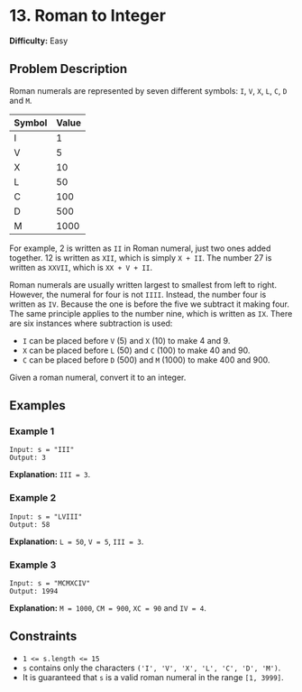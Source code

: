 # 13. Roman to Integer

**Difficulty:** Easy

## Problem Description

Roman numerals are represented by seven different symbols: `I`, `V`, `X`, `L`, `C`, `D` and `M`.

| Symbol | Value |
|--------|-------|
| I      | 1     |
| V      | 5     |
| X      | 10    |
| L      | 50    |
| C      | 100   |
| D      | 500   |
| M      | 1000  |

For example, 2 is written as `II` in Roman numeral, just two ones added together. 12 is written as `XII`, which is simply `X + II`. The number 27 is written as `XXVII`, which is `XX + V + II`.

Roman numerals are usually written largest to smallest from left to right. However, the numeral for four is not `IIII`. Instead, the number four is written as `IV`. Because the one is before the five we subtract it making four. The same principle applies to the number nine, which is written as `IX`. There are six instances where subtraction is used:

- `I` can be placed before `V` (5) and `X` (10) to make 4 and 9.
- `X` can be placed before `L` (50) and `C` (100) to make 40 and 90.
- `C` can be placed before `D` (500) and `M` (1000) to make 400 and 900.

Given a roman numeral, convert it to an integer.

## Examples

### Example 1

```
Input: s = "III"
Output: 3
```

**Explanation:** `III = 3`.

### Example 2

```
Input: s = "LVIII"
Output: 58
```

**Explanation:** `L = 50`, `V = 5`, `III = 3`.

### Example 3

```
Input: s = "MCMXCIV"
Output: 1994
```

**Explanation:** `M = 1000`, `CM = 900`, `XC = 90` and `IV = 4`.

## Constraints

- `1 <= s.length <= 15`
- `s` contains only the characters `('I', 'V', 'X', 'L', 'C', 'D', 'M')`.
- It is guaranteed that `s` is a valid roman numeral in the range `[1, 3999]`.

